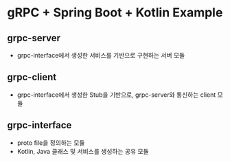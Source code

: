 # gRPC + Spring Boot + Kotlin Example

## grpc-server

- grpc-interface에서 생성한 서비스를 기반으로 구현하는 서버 모듈

## grpc-client

- grpc-interface에서 생성한 Stub을 기반으로, grpc-server와 통신하는 client 모듈


## grpc-interface

- proto file을 정의하는 모듈
- Kotlin, Java 클래스 및 서비스를 생성하는 공유 모듈
